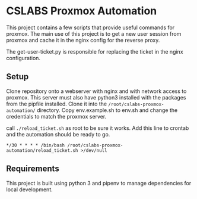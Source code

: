 # CSLABS Proxmox Automation


This project contains a few scripts that provide useful commands for proxmox. The main use of this project is
to get a new user session from proxmox and cache it in the nginx config for the reverse proxy.

The get-user-ticket.py is responsible for replacing the ticket in the nginx configuration.


## Setup

Clone repository onto a webserver with nginx and with network access to proxmox. This server must also have python3 installed with the packages 
from the pipfile installed.
Clone it into the `/root/cslabs-proxmox-automation/` directory.
Copy env.example.sh to env.sh and change the credentials to match the proxmox server.

call `./reload_ticket.sh` as root to be sure it works.
Add this line to crontab and the automation should be ready to go.

```
*/30 * * * * /bin/bash /root/cslabs-proxmox-automation/reload_ticket.sh >/dev/null
```

## Requirements
This project is built using python 3 and pipenv to manage dependencies for local development.